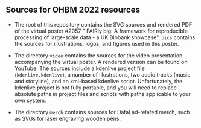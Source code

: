 ## Sources for OHBM 2022 resources

- The root of this repository contains the SVG sources and rendered PDF of the
  virtual poster #2057 " FAIRly big: A framework for reproducible processing of
  large-scale data - a UK Biobank showcase". ``pics`` contains the sources for
  illustrations, logos, and figures used in this poster.

- The directory ``video`` contains the sources for the video presentation
  accompanying the virtual poster. A rendered version can be found on
  [YouTube](https://www.youtube.com/watch?v=YvZacWgGRZY). The sources include a
  kdenlive project file (``kdenlive.kdenlive``), a number of illustrations, two
  audio tracks (music and storyline), and an xml-based kdenlive script.
  Unfortunately, the kdenlive project is not fully portable, and you will need
  to replace absolute paths in project files and scripts with paths applicable
  to your own system.

- The directory ``merch`` contains sources for DataLad-related merch, such as
  SVGs for laser engraving wooden pens.

